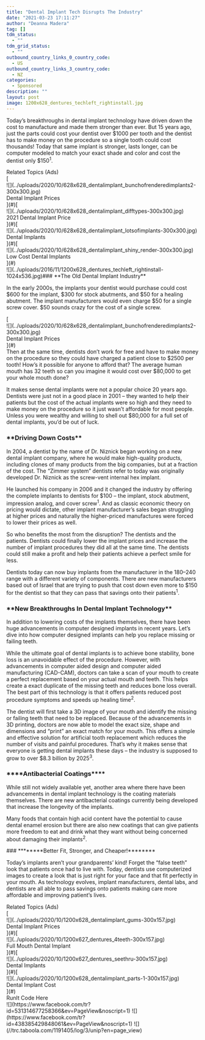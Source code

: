 ```yaml
---
title: "Dental Implant Tech Disrupts The Industry"
date: "2021-03-23 17:11:27"
author: "Deanna Madera"
tag: []
tdm_status:
  - ""
tdm_grid_status:
  - ""
outbound_country_links_0_country_code:
  - US
outbound_country_links_3_country_code:
  - NZ
categories:
  - Sponsored
description: ""
layout: post
image: 1200x628_dentures_techleft_rightinstall.jpg
---
```


Today’s breakthroughs in dental implant technology have driven down the cost to manufacture and made them stronger than ever. But 15 years ago, just the parts could cost your dentist over $1000 per tooth and the dentist has to make money on the procedure so a single tooth could cost thousands! Today that same implant is stronger, lasts longer, can be computer modeled to match your exact shade and color and cost the dentist only $150<sup>1</sup>.

<div class="f14"><label>Related Topics (Ads)</label></div><div class="cta-btn-wrap" data-mobile-sponsoredads="no">[<div class="cta-image">![](../uploads/2020/10/628x628_dentalimplant_bunchofrenderedimplants2-300x300.jpg)</div><div class="cta-text"><state></state> Dental Implant Prices</div>](#)[<div class="cta-image">![](../uploads/2020/10/628x628_dentalimplant_difftypes-300x300.jpg)</div><div class="cta-text">2021 Dental Implant Price</div>](#)[<div class="cta-image">![](../uploads/2020/10/628x628_dentalimplant_lotsofimplants-300x300.jpg)</div><div class="cta-text"><city></city> Dental Implants</div>](#)[<div class="cta-image">![](../uploads/2020/10/628x628_dentalimplant_shiny_render-300x300.jpg)</div><div class="cta-text">Low Cost Dental Implants</div>](#)</div>![](../uploads/2016/11/1200x628_dentures_techleft_rightinstall-1024x536.jpg)### **The Old Dental Implant Industry**

In the early 2000s, the implants your dentist would purchase could cost $600 for the implant, $300 for stock abutments, and $50 for a healing abutment. The implant manufacturers would even charge $50 for a single screw cover. $50 sounds crazy for the cost of a single screw.

<div class="mobile-cta-wrap"><div class="cta-btn-wrap" data-mobile-sponsoredads="yes">[<div class="cta-image">![](../uploads/2020/10/628x628_dentalimplant_bunchofrenderedimplants2-300x300.jpg)</div><div class="cta-text"><state></state> Dental Implant Prices</div>](#)</div>Then at the same time, dentists don’t work for free and have to make money on the procedure so they could have charged a patient close to $2500 per tooth! How’s it possible for anyone to afford that? The average human mouth has 32 teeth so can you imagine it would cost over $80,000 to get your whole mouth done?

It makes sense dental implants were not a popular choice 20 years ago. Dentists were just not in a good place in 2001 – they wanted to help their patients but the cost of the actual implants were so high and they need to make money on the procedure so it just wasn’t affordable for most people. Unless you were wealthy and willing to shell out $80,000 for a full set of dental implants, you’d be out of luck.

### \***\*Driving Down Costs\*\***

In 2004, a dentist by the name of Dr. Niznick began working on a new dental implant company, where he would make high-quality products, including clones of many products from the big companies, but at a fraction of the cost. The “Zimmer system” dentists refer to today was originally developed Dr. Niznick as the screw-vent internal hex implant.

He launched his company in 2006 and it changed the industry by offering the complete implants to dentists for $100 – the implant, stock abutment, impression analog, and cover screw<sup>1</sup>. And as classic economic theory on pricing would dictate, other implant manufacturer’s sales began struggling at higher prices and naturally the higher-priced manufactures were forced to lower their prices as well.

So who benefits the most from the disruption? The dentists and the patients. Dentists could finally lower the implant prices and increase the number of implant procedures they did all at the same time. The dentists could still make a profit and help their patients achieve a perfect smile for less.

Dentists today can now buy implants from the manufacturer in the $180–$240 range with a different variety of components. There are new manufacturers based out of Israel that are trying to push that cost down even more to $150 for the dentist so that they can pass that savings onto their patients<sup>1</sup>.

### **\*\***New Breakthroughs In Dental Implant Technology**\*\***

In addition to lowering costs of the implants themselves, there have been huge advancements in computer designed implants in recent years. Let’s dive into how computer designed implants can help you replace missing or failing teeth.

While the ultimate goal of dental implants is to achieve bone stability, bone loss is an unavoidable effect of the procedure. However, with advancements in computer aided design and computer aided manufacturing (CAD-CAM), doctors can take a scan of your mouth to create a perfect replacement based on your actual mouth and teeth. This helps create a exact duplicate of the missing teeth and reduces bone loss overall. The best part of this technology is that it offers patients reduced post procedure symptoms and speeds up healing time<sup>2</sup>.

The dentist will first take a 3D image of your mouth and identify the missing or failing teeth that need to be replaced. Because of the advancements in 3D printing, doctors are now able to model the exact size, shape and dimensions and “print” an exact match for your mouth. This offers a simple and effective solution for artificial tooth replacement which reduces the number of visits and painful procedures. That’s why it makes sense that everyone is getting dental implants these days – the industry is supposed to grow to over $8.3 billion by 2025<sup>3</sup>.

### **\*\*\*\***Antibacterial Coatings**\*\*\*\***

While still not widely available yet, another area where there have been advancements in dental implant technology is the coating materials themselves. There are new antibacterial coatings currently being developed that increase the longevity of the implants.

Many foods that contain high acid content have the potential to cause dental enamel erosion but there are also new coatings that can give patients more freedom to eat and drink what they want without being concerned about damaging their implants<sup>2</sup>.

</div>### ********Better Fit, Stronger, and Cheaper!********

Today’s implants aren’t your grandparents’ kind! Forget the “false teeth” look that patients once had to live with. Today, dentists use computerized images to create a look that is just right for your face and that fit perfectly in your mouth. As technology evolves, implant manufacturers, dental labs, and dentists are all able to pass savings onto patients making care more affordable and improving patient’s lives.

<div class="f14"><label>Related Topics (Ads)</label></div><div class="cta-btn-wrap" data-mobile-sponsoredads="no">[<div class="cta-imagefull">![](../uploads/2020/10/1200x628_dentalimplant_gums-300x157.jpg)</div><div class="cta-textfull"><city></city> Dental Implant Prices</div>](#)[<div class="cta-imagefull">![](../uploads/2020/10/1200x627_dentures_4teeth-300x157.jpg)</div><div class="cta-textfull">Full Mouth Dental Implant</div>](#)[<div class="cta-imagefull">![](../uploads/2020/10/1200x627_dentures_seethru-300x157.jpg)</div><div class="cta-textfull"><state></state> Dental Implants</div>](#)[<div class="cta-imagefull">![](../uploads/2020/10/1200x628_dentalimplant_parts-1-300x157.jpg)</div><div class="cta-textfull">Dental Implant Cost</div>](#)</div><div class="ad-hide">RunIt Code Here</div>  <script>
!function(f,b,e,v,n,t,s){if(f.fbq)return;n=f.fbq=function(){n.callMethod?
n.callMethod.apply(n,arguments):n.queue.push(arguments)};if(!f._fbq)f._fbq=n;
n.push=n;n.loaded=!0;n.version='2.0';n.queue=[];t=b.createElement(e);t.async=!0;
t.src=v;s=b.getElementsByTagName(e)[0];s.parentNode.insertBefore(t,s)}(window,
document,'script','https://connect.facebook.net/en_US/fbevents.js');
fbq('init', '531314677258366'); // Insert your pixel ID here.
fbq('track', 'PageView');
</script> <noscript>![](https://www.facebook.com/tr?id=531314677258366&ev=PageView&noscript=1)</noscript>   <script>
!function(f,b,e,v,n,t,s){if(f.fbq)return;n=f.fbq=function(){n.callMethod?
n.callMethod.apply(n,arguments):n.queue.push(arguments)};if(!f._fbq)f._fbq=n;
n.push=n;n.loaded=!0;n.version='2.0';n.queue=[];t=b.createElement(e);t.async=!0;
t.src=v;s=b.getElementsByTagName(e)[0];s.parentNode.insertBefore(t,s)}(window,
document,'script','https://connect.facebook.net/en_US/fbevents.js');
fbq('init', '438385429848061'); // Insert your pixel ID here.
fbq('track', 'PageView');
</script> <noscript>![](https://www.facebook.com/tr?id=438385429848061&ev=PageView&noscript=1)</noscript>    <script type="application/javascript">(function(w,d,t,r,u){w[u]=w[u]||[];w[u].push({'projectId':'10000','properties':{'pixelId':'10029827'}});var s=d.createElement(t);s.src=r;s.async=true;s.onload=s.onreadystatechange=function(){var y,rs=this.readyState,c=w[u];if(rs&&rs!="complete"&&rs!="loaded"){return}try{y=YAHOO.ywa.I13N.fireBeacon;w[u]=[];w[u].push=function(p){y([p])};y(c)}catch(e){}};var scr=d.getElementsByTagName(t)[0],par=scr.parentNode;par.insertBefore(s,scr)})(window,document,"script","https://s.yimg.com/wi/ytc.js","dotq");</script>   <script type="text/javascript">
  window._tfa = window._tfa || [];
  window._tfa.push({notify: 'event', name: 'page_view', id: 1191405});
  !function (t, f, a, x) {
         if (!document.getElementById(x)) {
            t.async = 1;t.src = a;t.id=x;f.parentNode.insertBefore(t, f);
         }
  }(document.createElement('script'),
  document.getElementsByTagName('script')[0],
  '//cdn.taboola.com/libtrc/unip/1191405/tfa.js',
  'tb_tfa_script');
</script> <noscript> ![](//trc.taboola.com/1191405/log/3/unip?en=page_view) </noscript>   <script>
    fbq('track', 'ViewContent', {
        currency: 'USD'
    });
</script> <script type="text/javascript">
    function runIt() {
        fbq('track', 'AddToCart', {
            currency: 'USD',
            content_name: 'dental'
        });

        window.dotq = window.dotq || [];
        window.dotq.push(
        {
            'projectId': '10000',
            'properties': {
                'pixelId': '10029827',
                'qstrings': {
                    'et': 'custom',
                    'ea': 'click',
                    'ec': 'addtocart',
                    'el': 'dental'
                }
        } } );
    _tfa.push({notify: 'event', name: 'add_to_cart', id: 1191405});
    }

</script>
